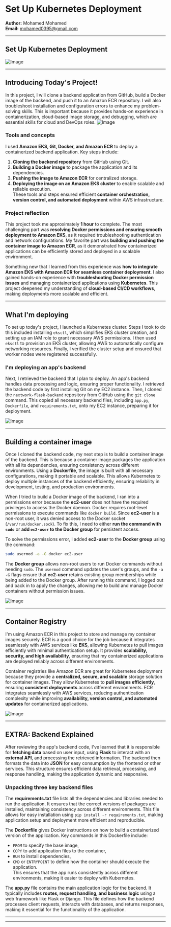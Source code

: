 
# Set Up Kubernetes Deployment


**Author:** Mohamed Mohamed  
**Email:** mohamed0395@gmail.com

---

## Set Up Kubernetes Deployment

![Image](https://imgur.com/88ThsPz.png)

---

## Introducing Today's Project!

In this project, I will clone a backend application from GitHub, build a Docker image of the backend, and push it to an Amazon ECR repository. I will also troubleshoot installation and configuration errors to enhance my problem-solving skills. This is important because it provides hands-on experience in containerization, cloud-based image storage, and debugging, which are essential skills for cloud and DevOps roles.
![Image](https://imgur.com/pJnLmz9.png)
### Tools and concepts

I used **Amazon EKS, Git, Docker, and Amazon ECR** to deploy a containerized backend application. Key steps include:  
1. **Cloning the backend repository** from GitHub using Git.  
2. **Building a Docker image** to package the application and its dependencies.  
3. **Pushing the image to Amazon ECR** for centralized storage.  
4. **Deploying the image on an Amazon EKS cluster** to enable scalable and reliable execution.  
These tools and steps ensured efficient **container orchestration, version control, and automated deployment** within AWS infrastructure.

### Project reflection

This project took me approximately **1 hour** to complete. The most challenging part was **resolving Docker permissions and ensuring smooth deployment to Amazon EKS**, as it required troubleshooting authentication and network configurations. My favorite part was **building and pushing the container image to Amazon ECR**, as it demonstrated how containerized applications can be efficiently stored and deployed in a scalable environment.

Something new that I learned from this experience was **how to integrate Amazon EKS with Amazon ECR for seamless container deployment**. I also gained hands-on experience with **troubleshooting Docker permission issues** and managing containerized applications using **Kubernetes**. This project deepened my understanding of **cloud-based CI/CD workflows**, making deployments more scalable and efficient.

---

## What I'm deploying

To set up today's project, I launched a Kubernetes cluster. Steps I took to do this included installing `eksctl`, which simplifies EKS cluster creation, and setting up an IAM role to grant necessary AWS permissions. I then used `eksctl` to provision an EKS cluster, allowing AWS to automatically configure networking resources. Finally, I verified the cluster setup and ensured that worker nodes were registered successfully.

### I'm deploying an app's backend

Next, I retrieved the backend that I plan to deploy. An app's backend handles data processing and logic, ensuring proper functionality. I retrieved the backend code by first installing Git on my EC2 instance. Then, I cloned the `nextwork-flask-backend` repository from GitHub using the `git clone` command. This copied all necessary backend files, including `app.py`, `Dockerfile`, and `requirements.txt`, onto my EC2 instance, preparing it for deployment.

![Image](https://imgur.com/6jItNB6.png)

---

## Building a container image

Once I cloned the backend code, my next step is to build a container image of the backend. This is because a container image packages the application with all its dependencies, ensuring consistency across different environments. Using a **Dockerfile**, the image is built with all necessary configurations, making it portable and scalable. This allows Kubernetes to deploy multiple instances of the backend efficiently, ensuring reliability in development, testing, and production environments.

When I tried to build a Docker image of the backend, I ran into a permissions error because the **ec2-user** does not have the required privileges to access the Docker daemon. Docker requires root-level permissions to execute commands like `docker build`. Since **ec2-user** is a non-root user, it was denied access to the Docker socket (`/var/run/docker.sock`). To fix this, I need to either **run the command with `sudo`** or **add `ec2-user` to the Docker group** for persistent access.

To solve the permissions error, I added **ec2-user** to the **Docker group** using the command:  
```sh
sudo usermod -a -G docker ec2-user
```
The **Docker group** allows non-root users to run Docker commands without needing `sudo`. The `usermod` command updates the user's groups, and the `-a -G` flags ensure that **ec2-user** retains existing group memberships while being added to the Docker group. After running this command, I logged out and back in to apply the changes, allowing me to build and manage Docker containers without permission issues.

![Image](https://imgur.com/88ThsPz.png)

---

## Container Registry

I'm using Amazon ECR in this project to store and manage my container images securely. ECR is a good choice for the job because it integrates seamlessly with AWS services like **EKS**, allowing Kubernetes to pull images efficiently with minimal authentication setup. It provides **scalability, security, and high availability**, ensuring that my containerized applications are deployed reliably across different environments.

Container registries like Amazon ECR are great for Kubernetes deployment because they provide a **centralized, secure, and scalable** storage solution for container images. They allow Kubernetes to **pull images efficiently**, ensuring **consistent deployments** across different environments. ECR integrates seamlessly with AWS services, reducing authentication complexity while improving **availability, version control, and automated updates** for containerized applications.

![Image](https://imgur.com/OXMPnrg.png)

---

## EXTRA: Backend Explained

After reviewing the app's backend code, I've learned that it is responsible for **fetching data** based on user input, using **Flask** to interact with an **external API**, and processing the retrieved information. The backend then formats the data into **JSON** for easy consumption by the frontend or other services. This structure ensures efficient data retrieval, processing, and response handling, making the application dynamic and responsive.

### Unpacking three key backend files

The **requirements.txt** file lists all the dependencies and libraries needed to run the application. It ensures that the correct versions of packages are installed, maintaining consistency across different environments. This file allows for easy installation using `pip install -r requirements.txt`, making application setup and deployment more efficient and reproducible.

The **Dockerfile** gives Docker instructions on how to build a containerized version of the application. Key commands in this Dockerfile include:
- `FROM` to specify the base image,
- `COPY` to add application files to the container,
- `RUN` to install dependencies,
- `CMD` or `ENTRYPOINT` to define how the container should execute the application.  
This ensures that the app runs consistently across different environments, making it easier to deploy with Kubernetes.

The **app.py** file contains the main application logic for the backend. It typically includes **routes, request handling, and business logic** using a web framework like Flask or Django. This file defines how the backend processes client requests, interacts with databases, and returns responses, making it essential for the functionality of the application.

---

---
